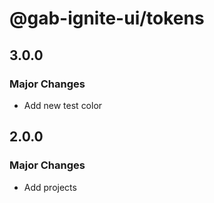 # @gab-ignite-ui/tokens

## 3.0.0

### Major Changes

- Add new test color

## 2.0.0

### Major Changes

- Add projects
